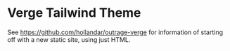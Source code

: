 # Verge Tailwind Theme

See https://github.com/hollandar/outrage-verge for information of starting off with a new static site, using just HTML.

